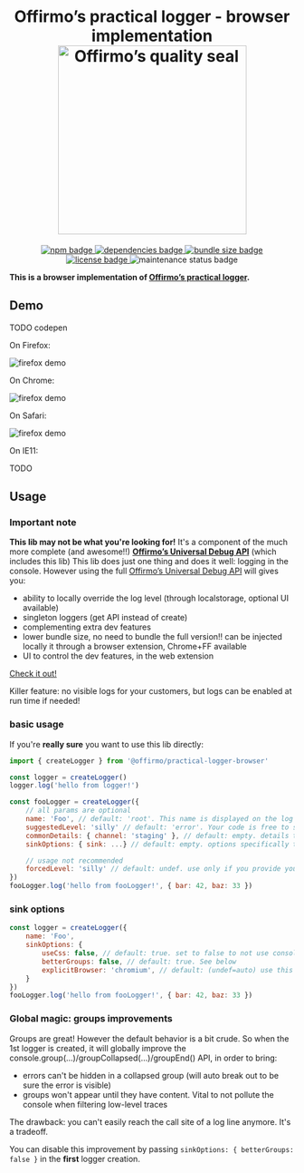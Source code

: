 
<h1 align="center">
	Offirmo’s practical logger - browser implementation<br>
	<a href="https://www.offirmo.net/offirmo-monorepo/0-doc/modules-directory/index.html">
		<img src="https://www.offirmo.net/offirmo-monorepo/public/offirmos_quality_seal.png" alt="Offirmo’s quality seal" width="333">
	</a>
</h1>

<p align="center">
	<a alt="npm package page"
	  href="https://www.npmjs.com/package/@offirmo/practical-logger-browser">
		<img alt="npm badge"
		  src="https://img.shields.io/npm/v/@offirmo/practical-logger-browser.svg">
	</a>
	<a alt="dependencies analysis"
	  href="https://david-dm.org/offirmo/offirmo-monorepo?path=2-foundation%2Fpractical-logger-browser">
		<img alt="dependencies badge"
		  src="https://img.shields.io/david/offirmo/offirmo-monorepo.svg?path=2-foundation%2Fpractical-logger-browser">
	</a>
	<a alt="bundle size evaluation"
	  href="https://bundlephobia.com/result?p=@offirmo/practical-logger-browser">
		<img alt="bundle size badge"
		  src="https://img.shields.io/bundlephobia/minzip/@offirmo/practical-logger-browser.svg">
	</a>
	<a alt="license"
	  href="https://unlicense.org/">
		<img alt="license badge"
		  src="https://img.shields.io/badge/license-public_domain-brightgreen.svg">
	</a>
	<img alt="maintenance status badge"
	  src="https://img.shields.io/maintenance/yes/2022.svg">
</p>

**This is a browser implementation of [Offirmo’s practical logger](https://practical-logger-js.netlify.app/).**

## Demo

TODO codepen

On Firefox:

![firefox demo](https://www.offirmo.net/offirmo-monorepo/0-doc/practical-logger/screens/firefox_20190402.png)

On Chrome:

![firefox demo](https://www.offirmo.net/offirmo-monorepo/0-doc/practical-logger/screens/chromium_20190402.png)

On Safari:

![firefox demo](https://www.offirmo.net/offirmo-monorepo/0-doc/practical-logger/screens/safari_20190402.png)

On IE11:

TODO


## Usage

### Important note

**This lib may not be what you're looking for!**
It's a component of the much more complete (and awesome!!) **[Offirmo’s Universal Debug API](https://universal-debug-api-js.netlify.app/)** (which includes this lib)
This lib does just one thing and does it well: logging in the console.
However using the full [Offirmo’s Universal Debug API](https://universal-debug-api-js.netlify.app/) will gives you:
- ability to locally override the log level (through localstorage, optional UI available)
- singleton loggers (get API instead of create)
- complementing extra dev features
- lower bundle size, no need to bundle the full version!! can be injected locally it through a browser extension, Chrome+FF available
- UI to control the dev features, in the web extension

[Check it out!](https://universal-debug-api-js.netlify.app/)

Killer feature: no visible logs for your customers, but logs can be enabled at run time if needed!

### basic usage

If you're **really sure** you want to use this lib directly:

```javascript
import { createLogger } from '@offirmo/practical-logger-browser'

const logger = createLogger()
logger.log('hello from logger!')

const fooLogger = createLogger({
	// all params are optional
	name: 'Foo', // default: 'root'. This name is displayed on the log line and can be use for filtering
	suggestedLevel: 'silly' // default: 'error'. Your code is free to suggest a level, but should expect it to be dynamically overriden (see Universal Debug API)
	commonDetails: { channel: 'staging' }, // default: empty. details that'll be merged with all log invocations
	sinkOptions: { sink: ...} // default: empty. options specifically targeted at the sink, usually platform dependent

	// usage not recommended
	forcedLevel: 'silly' // default: undef. use only if you provide your own mechanism for dynamically setting the level
})
fooLogger.log('hello from fooLogger!', { bar: 42, baz: 33 })
```

### sink options

```javascript
const logger = createLogger({
	name: 'Foo',
	sinkOptions: {
		useCss: false, // default: true. set to false to not use console styling, ex. if cause problem in a new browser version?
		betterGroups: false, // default: true. See below
		explicitBrowser: 'chromium', // default: (undef=auto) use this to force browser detection. Should never be needed.
    }
})
fooLogger.log('hello from fooLogger!', { bar: 42, baz: 33 })
```

### Global magic: groups improvements

Groups are great! However the default behavior is a bit crude.
So when the 1st logger is created, it will globally improve
the console.group(...)/groupCollapsed(...)/groupEnd() API,
in order to bring:
- errors can't be hidden in a collapsed group (will auto break out to be sure the error is visible)
- groups won't appear until they have content. Vital to not pollute the console when filtering low-level traces

The drawback: you can't easily reach the call site of a log line anymore.
It's a tradeoff.

You can disable this improvement by passing `sinkOptions: { betterGroups: false }` in the **first** logger creation.
